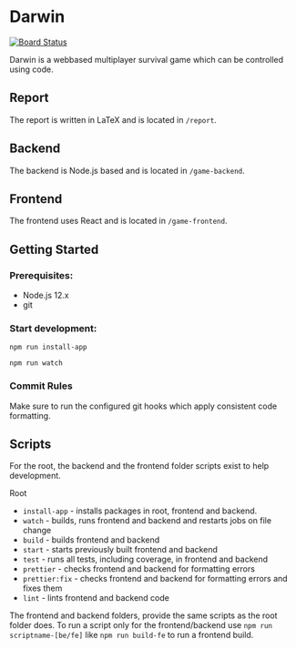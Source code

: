 # Darwin

[![Board Status](https://dev.azure.com/schaumic/0c5ad786-00ad-4f33-9e2d-837cdd2bea74/8fd59d04-09dc-4fbf-b741-249e253249d5/_apis/work/boardbadge/d9f703e6-e575-4d4f-855c-0ffafc97adbf)](https://dev.azure.com/schaumic/0c5ad786-00ad-4f33-9e2d-837cdd2bea74/_boards/board/t/8fd59d04-09dc-4fbf-b741-249e253249d5/Microsoft.RequirementCategory)

Darwin is a webbased multiplayer survival game which can be controlled using code.

## Report

The report is written in LaTeX and is located in `/report`.

## Backend

The backend is Node.js based and is located in `/game-backend`.

## Frontend

The frontend uses React and is located in `/game-frontend`.

## Getting Started

### Prerequisites:

- Node.js 12.x
- git

### Start development:

`npm run install-app`

`npm run watch`

### Commit Rules

Make sure to run the configured git hooks which apply consistent code formatting.

## Scripts

For the root, the backend and the frontend folder scripts exist to help development.

Root
- `install-app` - installs packages in root, frontend and backend.
- `watch` - builds, runs frontend and backend and restarts jobs on file change
- `build` - builds frontend and backend
- `start` - starts previously built frontend and backend
- `test` - runs all tests, including coverage, in frontend and backend
- `prettier` - checks frontend and backend for formatting errors
- `prettier:fix` - checks frontend and backend for formatting errors and fixes them
- `lint` - lints frontend and backend code

The frontend and backend folders, provide the same scripts as the root folder does. To run a script only for the frontend/backend use `npm run scriptname-[be/fe]` like `npm run build-fe` to run a frontend build.
